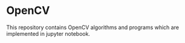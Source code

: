 # OpenCV
This repository contains OpenCV algorithms and programs which are implemented in jupyter notebook.
